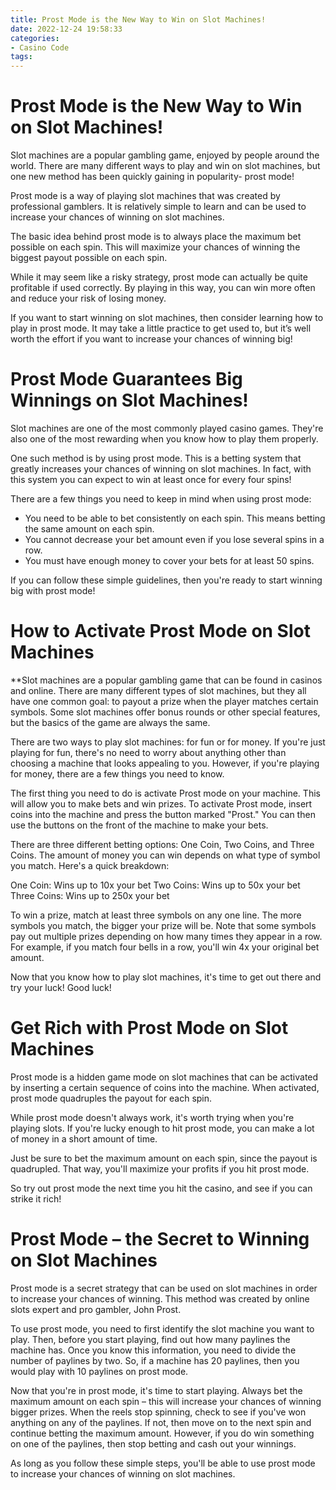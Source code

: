 ```yaml
---
title: Prost Mode is the New Way to Win on Slot Machines!
date: 2022-12-24 19:58:33
categories:
- Casino Code
tags:
---
```



#  Prost Mode is the New Way to Win on Slot Machines!

Slot machines are a popular gambling game, enjoyed by people around the world. There are many different ways to play and win on slot machines, but one new method has been quickly gaining in popularity- prost mode!

Prost mode is a way of playing slot machines that was created by professional gamblers. It is relatively simple to learn and can be used to increase your chances of winning on slot machines.

The basic idea behind prost mode is to always place the maximum bet possible on each spin. This will maximize your chances of winning the biggest payout possible on each spin.

While it may seem like a risky strategy, prost mode can actually be quite profitable if used correctly. By playing in this way, you can win more often and reduce your risk of losing money.

If you want to start winning on slot machines, then consider learning how to play in prost mode. It may take a little practice to get used to, but it’s well worth the effort if you want to increase your chances of winning big!

#  Prost Mode Guarantees Big Winnings on Slot Machines!

Slot machines are one of the most commonly played casino games. They're also one of the most rewarding when you know how to play them properly. 

One such method is by using prost mode. This is a betting system that greatly increases your chances of winning on slot machines. In fact, with this system you can expect to win at least once for every four spins! 

There are a few things you need to keep in mind when using prost mode: 

- You need to be able to bet consistently on each spin. This means betting the same amount on each spin.
- You cannot decrease your bet amount even if you lose several spins in a row. 
- You must have enough money to cover your bets for at least 50 spins. 

If you can follow these simple guidelines, then you're ready to start winning big with prost mode!

#  How to Activate Prost Mode on Slot Machines

**Slot machines are a popular gambling game that can be found in casinos and online. There are many different types of slot machines, but they all have one common goal: to payout a prize when the player matches certain symbols. Some slot machines offer bonus rounds or other special features, but the basics of the game are always the same.

There are two ways to play slot machines: for fun or for money. If you're just playing for fun, there's no need to worry about anything other than choosing a machine that looks appealing to you. However, if you're playing for money, there are a few things you need to know.

The first thing you need to do is activate Prost mode on your machine. This will allow you to make bets and win prizes. To activate Prost mode, insert coins into the machine and press the button marked "Prost." You can then use the buttons on the front of the machine to make your bets.

There are three different betting options: One Coin, Two Coins, and Three Coins. The amount of money you can win depends on what type of symbol you match. Here's a quick breakdown:

One Coin: Wins up to 10x your bet
 Two Coins: Wins up to 50x your bet Three Coins: Wins up to 250x your bet


To win a prize, match at least three symbols on any one line. The more symbols you match, the bigger your prize will be. Note that some symbols pay out multiple prizes depending on how many times they appear in a row. For example, if you match four bells in a row, you'll win 4x your original bet amount.

Now that you know how to play slot machines, it's time to get out there and try your luck! Good luck!

#  Get Rich with Prost Mode on Slot Machines

Prost mode is a hidden game mode on slot machines that can be activated by inserting a certain sequence of coins into the machine. When activated, prost mode quadruples the payout for each spin.

While prost mode doesn't always work, it's worth trying when you're playing slots. If you're lucky enough to hit prost mode, you can make a lot of money in a short amount of time.

Just be sure to bet the maximum amount on each spin, since the payout is quadrupled. That way, you'll maximize your profits if you hit prost mode.

So try out prost mode the next time you hit the casino, and see if you can strike it rich!

#  Prost Mode – the Secret to Winning on Slot Machines

Prost mode is a secret strategy that can be used on slot machines in order to increase your chances of winning. This method was created by online slots expert and pro gambler, John Prost.

To use prost mode, you need to first identify the slot machine you want to play. Then, before you start playing, find out how many paylines the machine has. Once you know this information, you need to divide the number of paylines by two. So, if a machine has 20 paylines, then you would play with 10 paylines on prost mode.

Now that you're in prost mode, it's time to start playing. Always bet the maximum amount on each spin – this will increase your chances of winning bigger prizes. When the reels stop spinning, check to see if you've won anything on any of the paylines. If not, then move on to the next spin and continue betting the maximum amount. However, if you do win something on one of the paylines, then stop betting and cash out your winnings.

As long as you follow these simple steps, you'll be able to use prost mode to increase your chances of winning on slot machines.